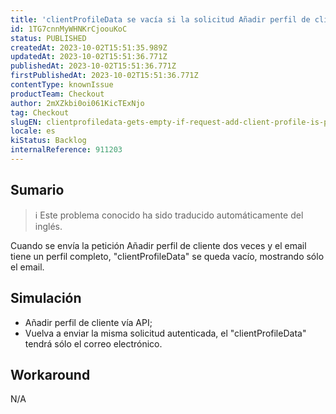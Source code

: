 ```yaml
---
title: 'clientProfileData se vacía si la solicitud Añadir perfil de cliente se realiza dos veces'
id: 1TG7cnnMyWHNKrCjoouKoC
status: PUBLISHED
createdAt: 2023-10-02T15:51:35.989Z
updatedAt: 2023-10-02T15:51:36.771Z
publishedAt: 2023-10-02T15:51:36.771Z
firstPublishedAt: 2023-10-02T15:51:36.771Z
contentType: knownIssue
productTeam: Checkout
author: 2mXZkbi0oi061KicTExNjo
tag: Checkout
slugEN: clientprofiledata-gets-empty-if-request-add-client-profile-is-performed-twice
locale: es
kiStatus: Backlog
internalReference: 911203
---
```


## Sumario

>ℹ️ Este problema conocido ha sido traducido automáticamente del inglés.


Cuando se envía la petición Añadir perfil de cliente dos veces y el email tiene un perfil completo, "clientProfileData" se queda vacío, mostrando sólo el email.


##

## Simulación



- Añadir perfil de cliente vía API;
- Vuelva a enviar la misma solicitud autenticada, el "clientProfileData" tendrá sólo el correo electrónico.



## Workaround


N/A





